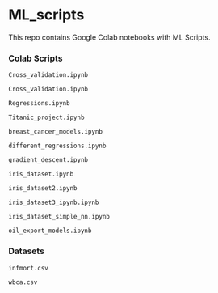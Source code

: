 # ML_scripts

This repo contains Google Colab notebooks with ML Scripts.



### Colab Scripts



```
Cross_validation.ipynb

```

```
Cross_validation.ipynb

```

```
Regressions.ipynb

```

```
Titanic_project.ipynb

```

```
breast_cancer_models.ipynb

```

```
different_regressions.ipynb

```

```
gradient_descent.ipynb

```

```
iris_dataset.ipynb

```

```
iris_dataset2.ipynb

```

```
iris_dataset3_ipynb.ipynb

```

```
iris_dataset_simple_nn.ipynb

```

```
oil_export_models.ipynb

```




### Datasets


```
infmort.csv

```


```
wbca.csv

```
